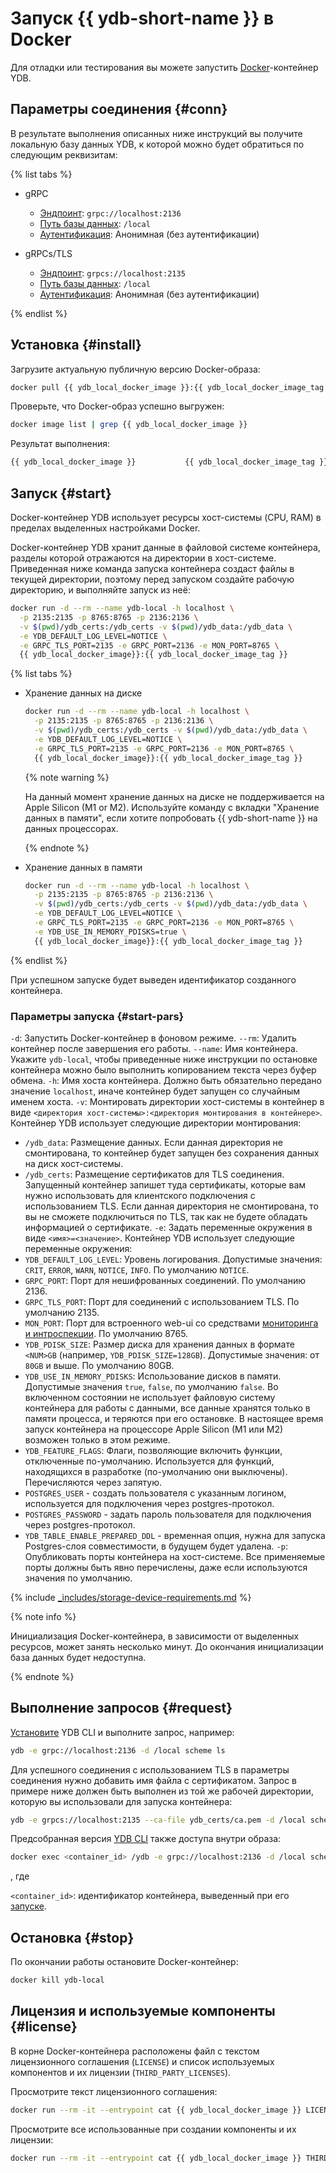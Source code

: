# Запуск {{ ydb-short-name }} в Docker

Для отладки или тестирования вы можете запустить [Docker](https://docs.docker.com/get-docker/)-контейнер YDB.

## Параметры соединения {#conn}

В результате выполнения описанных ниже инструкций вы получите локальную базу данных YDB, к которой можно будет обратиться по следующим реквизитам:

{% list tabs %}

- gRPC

  - [Эндпоинт](../../../concepts/connect.md#endpoint): `grpc://localhost:2136`
  - [Путь базы данных](../../../concepts/connect.md#database): `/local`
  - [Аутентификация](../../../concepts/auth.md): Анонимная (без аутентификации)

- gRPCs/TLS

  - [Эндпоинт](../../../concepts/connect.md#endpoint): `grpcs://localhost:2135`
  - [Путь базы данных](../../../concepts/connect.md#database): `/local`
  - [Аутентификация](../../../concepts/auth.md): Анонимная (без аутентификации)

{% endlist %}

## Установка {#install}

Загрузите актуальную публичную версию Docker-образа:

```bash
docker pull {{ ydb_local_docker_image }}:{{ ydb_local_docker_image_tag }}
```

Проверьте, что Docker-образ успешно выгружен:

```bash
docker image list | grep {{ ydb_local_docker_image }}
```

Результат выполнения:

```bash
{{ ydb_local_docker_image }}           {{ ydb_local_docker_image_tag }}   b73c5c1441af   2 months ago   793MB
```

## Запуск {#start}

Docker-контейнер YDB использует ресурсы хост-системы (CPU, RAM) в пределах выделенных настройками Docker.

Docker-контейнер YDB хранит данные в файловой системе контейнера, разделы которой отражаются на директории в хост-системе. Приведенная ниже команда запуска контейнера создаст файлы в текущей директории, поэтому перед запуском создайте рабочую директорию, и выполняйте запуск из неё:

```bash
docker run -d --rm --name ydb-local -h localhost \
  -p 2135:2135 -p 8765:8765 -p 2136:2136 \
  -v $(pwd)/ydb_certs:/ydb_certs -v $(pwd)/ydb_data:/ydb_data \
  -e YDB_DEFAULT_LOG_LEVEL=NOTICE \
  -e GRPC_TLS_PORT=2135 -e GRPC_PORT=2136 -e MON_PORT=8765 \
  {{ ydb_local_docker_image}}:{{ ydb_local_docker_image_tag }}
```

{% list tabs %}

- Хранение данных на диске

    ```bash
    docker run -d --rm --name ydb-local -h localhost \
      -p 2135:2135 -p 8765:8765 -p 2136:2136 \
      -v $(pwd)/ydb_certs:/ydb_certs -v $(pwd)/ydb_data:/ydb_data \
      -e YDB_DEFAULT_LOG_LEVEL=NOTICE \
      -e GRPC_TLS_PORT=2135 -e GRPC_PORT=2136 -e MON_PORT=8765 \
      {{ ydb_local_docker_image}}:{{ ydb_local_docker_image_tag }}
    ```
    
    {% note warning %}

    На данный момент хранение данных на диске не поддерживается на Apple Silicon (M1 or M2). Используйте команду с вкладки "Хранение данных в памяти", если хотите попробовать {{ ydb-short-name }} на данных процессорах.

    {% endnote %}

- Хранение данных в памяти
    ```bash
    docker run -d --rm --name ydb-local -h localhost \
      -p 2135:2135 -p 8765:8765 -p 2136:2136 \
      -v $(pwd)/ydb_certs:/ydb_certs -v $(pwd)/ydb_data:/ydb_data \
      -e YDB_DEFAULT_LOG_LEVEL=NOTICE \
      -e GRPC_TLS_PORT=2135 -e GRPC_PORT=2136 -e MON_PORT=8765 \
      -e YDB_USE_IN_MEMORY_PDISKS=true \
      {{ ydb_local_docker_image}}:{{ ydb_local_docker_image_tag }}
    ```
{% endlist %}

При успешном запуске будет выведен идентификатор созданного контейнера.
### Параметры запуска {#start-pars}
`-d`: Запустить Docker-контейнер в фоновом режиме.
`--rm`: Удалить контейнер после завершения его работы.
`--name`: Имя контейнера. Укажите `ydb-local`, чтобы приведенные ниже инструкции по остановке контейнера можно было выполнить копированием текста через буфер обмена.
`-h`: Имя хоста контейнера. Должно быть обязательно передано значение `localhost`, иначе контейнер будет запущен со случайным именем хоста.
`-v`: Монтировать директории хост-системы в контейнер в виде `<директория хост-системы>:<директория монтирования в контейнере>`. Контейнер YDB использует следующие директории монтирования:
- `/ydb_data`: Размещение данных. Если данная директория не смонтирована, то контейнер будет запущен без сохранения данных на диск хост-системы.
- `/ydb_certs`: Размещение сертификатов для TLS соединения. Запущенный контейнер запишет туда сертификаты, которые вам нужно использовать для клиентского подключения с использованием TLS. Если данная директория не смонтирована, то вы не сможете подключиться по TLS, так как не будете обладать информацией о сертификате.
`-e`: Задать переменные окружения в виде `<имя>=<значение>`. Контейнер YDB использует следующие переменные окружения:
- `YDB_DEFAULT_LOG_LEVEL`: Уровень логирования. Допустимые значения: `CRIT`, `ERROR`, `WARN`, `NOTICE`, `INFO`. По умолчанию `NOTICE`.
- `GRPC_PORT`: Порт для нешифрованных соединений. По умолчанию 2136.
- `GRPC_TLS_PORT`: Порт для соединений с использованием TLS. По умолчанию 2135.
- `MON_PORT`: Порт для встроенного web-ui со средствами [мониторинга и интроспекции](../../../maintenance/embedded_monitoring/ydb_monitoring.md). По умолчанию 8765.
- `YDB_PDISK_SIZE`: Размер диска для хранения данных в формате `<NUM>GB` (например, `YDB_PDISK_SIZE=128GB`). Допустимые значения: от `80GB` и выше. По умолчанию 80GB.
- `YDB_USE_IN_MEMORY_PDISKS`: Использование дисков в памяти. Допустимые значения `true`, `false`, по умолчанию `false`. Во включенном состоянии не использует файловую систему контейнера для работы с данными, все данные хранятся только в памяти процесса, и теряются при его остановке. В настоящее время запуск контейнера на процессоре Apple Silicon (M1 или M2) возможен только в этом режиме.
- `YDB_FEATURE_FLAGS`: Флаги, позволяющие включить функции, отключенные по-умолчанию. Используется для функций, находящихся в разработке (по-умолчанию они выключены). Перечисляются через запятую.
- `POSTGRES_USER` - создать пользователя с указанным логином, используется для подключения через postgres-протокол.
- `POSTGRES_PASSWORD` - задать пароль пользователя для подключения через postgres-протокол.
- `YDB_TABLE_ENABLE_PREPARED_DDL` - временная опция, нужна для запуска Postgres-слоя совместимости, в будущем будет удалена.
`-p`: Опубликовать порты контейнера на хост-системе. Все применяемые порты должны быть явно перечислены, даже если используются значения по умолчанию.

{% include [_includes/storage-device-requirements.md](../../../_includes/storage-device-requirements.md) %}

{% note info %}

Инициализация Docker-контейнера, в зависимости от выделенных ресурсов, может занять несколько минут. До окончания инициализации база данных будет недоступна.

{% endnote %}

## Выполнение запросов {#request}

[Установите](../../../reference/ydb-cli/install.md) YDB CLI и выполните запрос, например:

```bash
ydb -e grpc://localhost:2136 -d /local scheme ls
```

Для успешного соединения с использованием TLS в параметры соединения нужно добавить имя файла с сертификатом. Запрос в примере ниже должен быть выполнен из той же рабочей директории, которую вы использовали для запуска контейнера:

```bash
ydb -e grpcs://localhost:2135 --ca-file ydb_certs/ca.pem -d /local scheme ls
```

Предсобранная версия [YDB CLI](../../../reference/ydb-cli/index.md) также доступа внутри образа:

```bash
docker exec <container_id> /ydb -e grpc://localhost:2136 -d /local scheme ls
```

, где

`<container_id>`: идентификатор контейнера, выведенный при его [запуске](#start).


## Остановка {#stop}

По окончании работы остановите Docker-контейнер:

```bash
docker kill ydb-local
```

## Лицензия и используемые компоненты {#license}

В корне Docker-контейнера расположены файл с текстом лицензионного соглашения (`LICENSE`) и список используемых компонентов и их лицензии (`THIRD_PARTY_LICENSES`).

Просмотрите текст лицензионного соглашения:

```bash
docker run --rm -it --entrypoint cat {{ ydb_local_docker_image }} LICENSE
```

Просмотрите все использованные при создании компоненты и их лицензии:

```bash
docker run --rm -it --entrypoint cat {{ ydb_local_docker_image }} THIRD_PARTY_LICENSES
```
